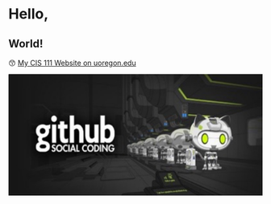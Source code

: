 # Hello,
## World!

:kissing_smiling_eyes: [My CIS 111 Website on uoregon.edu](http://pages.uoregon.edu/loganc/111/)

![Github Social Coding Banner](images/github-image.jpg)
